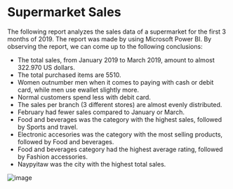 # Supermarket Sales


Τhe following report analyzes the sales data of a supermarket for the first 3 months of 2019. The report was made by using Microsoft Power BI. By observing the report, we can come up to the following conclusions:

* The total sales, from January 2019 to March 2019, amount to almost 322.970 US dollars.
* The total purchased items are 5510.
* Women outnumber men when it comes to paying with cash or debit card, while men use ewallet slightly more.
* Normal customers spend less with debit card.
* The sales per branch (3 different stores) are almost evenly distributed.
* February had fewer sales compared to January or March.
* Food and beverages was the category with the highest sales, followed by Sports and travel.
* Electronic accesories was the category with the most selling products, followed by Food and beverages.
* Food and beverages category had the highest average rating, followed by Fashion accessories.
* Naypyitaw was the city with the highest total sales.


![image](https://user-images.githubusercontent.com/99084086/205498392-7c260302-f5ee-47f0-a00d-03929613c821.png)

